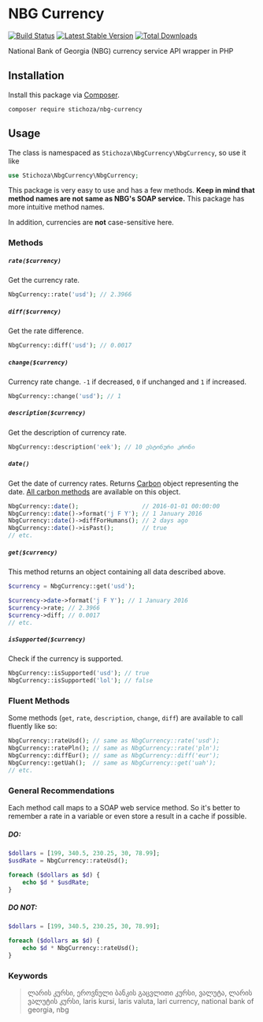 # NBG Currency

[![Build Status](https://travis-ci.org/Stichoza/nbg-currency.svg?branch=master)](https://travis-ci.org/Stichoza/nbg-currency) [![Latest Stable Version](https://img.shields.io/packagist/v/Stichoza/nbg-currency.svg)](https://packagist.org/packages/stichoza/nbg-currency) [![Total Downloads](https://img.shields.io/packagist/dt/Stichoza/nbg-currency.svg)](https://packagist.org/packages/stichoza/nbg-currency)

National Bank of Georgia (NBG) currency service API wrapper in PHP

## Installation

Install this package via [Composer](https://getcomposer.org/).

```
composer require stichoza/nbg-currency
```

## Usage

The class is namespaced as `Stichoza\NbgCurrency\NbgCurrency`, so use it like

```php
use Stichoza\NbgCurrency\NbgCurrency;
```

This package is very easy to use and has a few methods. **Keep in mind that method names are not same as NBG's SOAP service.** This package has more intuitive method names.

In addition, currencies are **not** case-sensitive here.

### Methods

##### `rate($currency)`

Get the currency rate.

```php
NbgCurrency::rate('usd'); // 2.3966
```

##### `diff($currency)`

Get the rate difference.

```php
NbgCurrency::diff('usd'); // 0.0017
```

##### `change($currency)`

Currency rate change. `-1` if decreased, `0` if unchanged and `1` if increased.

```php
NbgCurrency::change('usd'); // 1
```

##### `description($currency)`

Get the description of currency rate.

```php
NbgCurrency::description('eek'); // 10 ესტონური კრონი
```

##### `date()`

Get the date of currency rates. Returns [Carbon](http://carbon.nesbot.com) object representing the date. [All carbon methods](http://carbon.nesbot.com/docs/#api-difference) are available on this object.

```php
NbgCurrency::date();                  // 2016-01-01 00:00:00
NbgCurrency::date()->format('j F Y'); // 1 January 2016
NbgCurrency::date()->diffForHumans(); // 2 days ago
NbgCurrency::date()->isPast();        // true
// etc.
```

##### `get($currency)`

This method returns an object containing all data described above.

```php
$currency = NbgCurrency::get('usd');

$currency->date->format('j F Y'); // 1 January 2016
$currency->rate; // 2.3966
$currency->diff; // 0.0017
// etc.
```

##### `isSupported($currency)`

Check if the currency is supported.

```php
NbgCurrency::isSupported('usd'); // true
NbgCurrency::isSupported('lol'); // false
```

### Fluent Methods

Some methods (`get`, `rate`, `description`, `change`, `diff`) are available to call fluently like so:

```php
NbgCurrency::rateUsd(); // same as NbgCurrency::rate('usd');
NbgCurrency::ratePln(); // same as NbgCurrency::rate('pln');
NbgCurrency::diffEur(); // same as NbgCurrency::diff('eur');
NbgCurrency::getUah();  // same as NbgCurrency::get('uah');
// etc.
```

### General Recommendations

Each method call maps to a SOAP web service method. So it's better to remember a rate in a variable or even store a result in a cache if possible.

##### DO:
```php
$dollars = [199, 340.5, 230.25, 30, 78.99];
$usdRate = NbgCurrency::rateUsd();

foreach ($dollars as $d) {
	echo $d * $usdRate;
}
```

##### DO NOT:

```php
$dollars = [199, 340.5, 230.25, 30, 78.99];

foreach ($dollars as $d) {
	echo $d * NbgCurrency::rateUsd();
}
```

### Keywords

> ლარის კურსი, ეროვნული ბანკის გაცვლითი კურსი, ვალუტა, ლარის ვალუტის კურსი, laris kursi, laris valuta, lari currency, national bank of georgia, nbg

